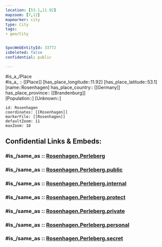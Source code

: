 ```yaml
---
location: [53.1,11.92] 
mapzoom: [7,12] 
mapmarker: city 
type: City
tags:
- geo/City


SpocWebEntityId: 33772
isDeleted: false
confidential: public

---
```

#is_a_/Place  
#is_a_ :: [[Place]] 
[has_place_longitude::11.92] 
[has_place_latitude::53.1] 
[name::Rosenhagen] 
has_place_country:: [[Germany]]  
has_place_province:: [[Brandenburg]]  
[Population::] 
[Unknown::] 


```leaflet
id: Rosenhagen
coordinates: [[Rosenhagen]] 
markerFile: [[Rosenhagen]] 
defaultZoom: 11 
maxZoom: 18
```


## Confidential Links & Embeds: 

### #is_/same_as :: [Rosenhagen,Perleberg](/_Standards/Earth/Continent/Europe/Europe~Central/Germany/Germany~East/Brandenburg/counties~Brandenburg/Prignitz/cities~Prignitz/Perleberg/Rosenhagen,Perleberg.md) 

### #is_/same_as :: [Rosenhagen,Perleberg.public](/_public/Earth/Continent/Europe/Europe~Central/Germany/Germany~East/Brandenburg/counties~Brandenburg/Prignitz/cities~Prignitz/Perleberg/Rosenhagen,Perleberg.public.md) 

### #is_/same_as :: [Rosenhagen,Perleberg.internal](/_internal/Earth/Continent/Europe/Europe~Central/Germany/Germany~East/Brandenburg/counties~Brandenburg/Prignitz/cities~Prignitz/Perleberg/Rosenhagen,Perleberg.internal.md) 

### #is_/same_as :: [Rosenhagen,Perleberg.protect](/_protect/Earth/Continent/Europe/Europe~Central/Germany/Germany~East/Brandenburg/counties~Brandenburg/Prignitz/cities~Prignitz/Perleberg/Rosenhagen,Perleberg.protect.md) 

### #is_/same_as :: [Rosenhagen,Perleberg.private](/_private/Earth/Continent/Europe/Europe~Central/Germany/Germany~East/Brandenburg/counties~Brandenburg/Prignitz/cities~Prignitz/Perleberg/Rosenhagen,Perleberg.private.md) 

### #is_/same_as :: [Rosenhagen,Perleberg.personal](/_personal/Earth/Continent/Europe/Europe~Central/Germany/Germany~East/Brandenburg/counties~Brandenburg/Prignitz/cities~Prignitz/Perleberg/Rosenhagen,Perleberg.personal.md) 

### #is_/same_as :: [Rosenhagen,Perleberg.secret](/_secret/Earth/Continent/Europe/Europe~Central/Germany/Germany~East/Brandenburg/counties~Brandenburg/Prignitz/cities~Prignitz/Perleberg/Rosenhagen,Perleberg.secret.md)

